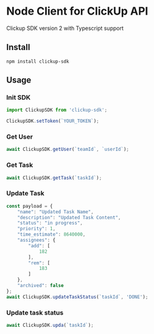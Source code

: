 # Node Client for ClickUp API

Clickup SDK version 2 with Typescript support

## Install

```
npm install clickup-sdk
```

## Usage

### Init SDK

```js
import ClickupSDK from 'clickup-sdk';

ClickupSDK.setToken(`YOUR_TOKEN`);
```

### Get User

```js
await ClickupSDK.getUser(`teamId`, `userId`);
```

### Get Task

```js
await ClickupSDK.getTask(`taskId`);
```

### Update Task

```js
const payload = {
    "name": "Updated Task Name",
    "description": "Updated Task Content",
    "status": "in progress",
    "priority": 1,
    "time_estimate": 8640000,
    "assignees": {
        "add": [
            182
        ],
        "rem": [
            183
        ]
    },
    "archived": false
};
await ClickupSDK.updateTaskStatus(`taskId`, 'DONE');
```

### Update task status

```js
await ClickupSDK.upda(`taskId`);
```

